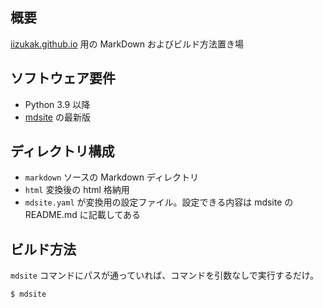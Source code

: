 ## 概要

[iizukak.github.io](https://iizukak.github.io/) 用の MarkDown およびビルド方法置き場

## ソフトウェア要件

- Python 3.9 以降
- [mdsite](https://github.com/iizukak/mdsite) の最新版

## ディレクトリ構成

- `markdown` ソースの Markdown ディレクトリ
- `html` 変換後の html 格納用
- `mdsite.yaml` が変換用の設定ファイル。設定できる内容は mdsite の README.md に記載してある

## ビルド方法

`mdsite` コマンドにパスが通っていれば、コマンドを引数なしで実行するだけ。

```
$ mdsite
```